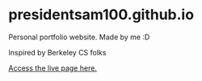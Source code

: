 # presidentsam100.github.io
Personal portfolio website. Made by me :D

Inspired by Berkeley CS folks

[Access the live page here.](https://presidentsam100.github.io/)
